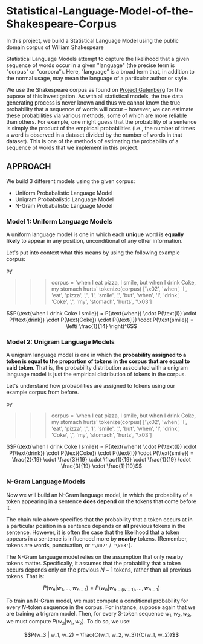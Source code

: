 # Statistical-Language-Model-of-the-Shakespeare-Corpus

In this project,  we build a Statistical Language Model using the public domain corpus of William Shakespeare

Statistical Language Models attempt to capture the likelihood that a given sequence of words occur in a given "language" (the precise term is "corpus" or "corpora").
Here, "language" is a broad term that, in addition to the normal usage, may mean the language of a particular author or style. 

We use the Shakespeare corpus as found on [Project Gutenberg](https://www.gutenberg.org/) for the pupose of this investigation. 
As with all statistical models, the true data generating process is never known and thus we cannot know the true probability that a sequence of words will occur – however, we can estimate these probabilities via various methods, some of which are more reliable than others. 
For example, one might guess that the probability of a sentence is simply the product of the empirical probabilities (i.e., the number of times a word is observed in a dataset divided by the number of words in that dataset). 
This is one of the methods of estimating the probability of a sequence of words that we implement in this project. 

## APPROACH

We build 3 different models using the given corpus: 
* Uniform Probabalistic Language Model
* Unigram Probabalistic Language Model
* N-Gram Probabalistic Language Model

### Model 1: Uniform Language Models


A uniform language model is one in which each **unique** word is **equally likely** to appear in any position, unconditional of any other information.

Let's put into context what this means by using the following example corpus:

py
>>> corpus = 'when I eat pizza, I smile, but when I drink Coke, my stomach hurts'
>>> tokenize(corpus)
['\x02', 'when', 'I', 'eat', 'pizza', ',', 'I', 'smile', ',', 'but', 'when', 'I', 'drink', 'Coke', ',', 'my', 'stomach', 'hurts', '\x03']



$$P(\text{when I drink Coke I smile}) = P(\text{when}) \cdot P(\text{I}) \cdot P(\text{drink}) \cdot P(\text{Coke}) \cdot P(\text{I}) \cdot P(\text{smile}) = \left( \frac{1}{14} \right)^6$$



### Model 2: Unigram Language Models

A unigram language model is one in which the **probability assigned to a token is equal to the proportion of tokens in the corpus that are equal to said token**. That is, the probability distribution associated with a unigram language model is just the empirical distribution of tokens in the corpus. 

Let's understand how probabilities are assigned to tokens using our example corpus from before.

py
>>> corpus = 'when I eat pizza, I smile, but when I drink Coke, my stomach hurts'
>>> tokenize(corpus)
['\x02', 'when', 'I', 'eat', 'pizza', ',', 'I', 'smile', ',', 'but', 'when', 'I', 'drink', 'Coke', ',', 'my', 'stomach', 'hurts', '\x03']

$$P(\text{when I drink Coke I smile}) = P(\text{when}) \cdot P(\text{I}) \cdot P(\text{drink}) \cdot P(\text{Coke}) \cdot P(\text{I}) \cdot P(\text{smile}) = \frac{2}{19} \cdot \frac{3}{19} \cdot \frac{1}{19} \cdot \frac{1}{19} \cdot \frac{3}{19} \cdot \frac{1}{19}$$

### N-Gram Language Models

Now we will build an N-Gram language model, in which the probability of a token appearing in a sentence **does depend** on the tokens that come before it. 

The chain rule above specifies that the probability that a token occurs at in a particular position in a sentence depends on **all** previous tokens in the sentence. However, it is often the case that the likelihood that a token appears in a sentence is influenced more by **nearby** tokens. (Remember, tokens are words, punctuation, or `'\x02'` / `'\x03'`).

The N-Gram language model relies on the assumption that only nearby tokens matter. Specifically, it assumes that the probability that a token occurs depends only on the previous $N-1$ tokens, rather than all previous tokens. That is:

$$P(w_n|w_1,\ldots,w_{n-1}) = P(w_n|w_{n-(N-1)},\ldots,w_{n-1})$$

To train an N-Gram model, we must compute a conditional probability for every $N$-token sequence in the corpus. For instance, suppose again that we are training a trigram model. Then, for every 3-token sequence $w_1, w_2, w_3$, we must compute $P(w_3 | w_1, w_2)$. To do so, we use:

$$P(w_3 | w_1, w_2) = \frac{C(w_1, w_2, w_3)}{C(w_1, w_2)}$$
